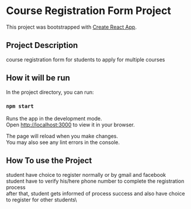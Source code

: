 # Course Registration Form Project

This project was bootstrapped with [Create React App](https://github.com/facebook/create-react-app).

## Project Description

course registration form for students to apply for multiple courses 

## How it will be run

In the project directory, you can run:

### `npm start`

Runs the app in the development mode.\
Open [http://localhost:3000](http://localhost:3000) to view it in your browser.

The page will reload when you make changes.\
You may also see any lint errors in the console.

## How To use the Project

student have choice to register normally or by gmail and facebook\
student have to verify his/here phone number to complete the registration process\
after that, student gets informed of process success and also have choice to register for other students\

